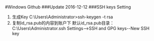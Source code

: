 #Windows Github
###Update 2016-12-12
###SSH keys Setting
1. 生成Key
C:\Users\Administrator>ssh-keygen -t rsa
2. 复制id_rsa.pub的内容到账户下
默认id_rsa.pub目录：C:\Users\Administrator\.ssh
Settings-->SSH and GPG keys--New SSH key